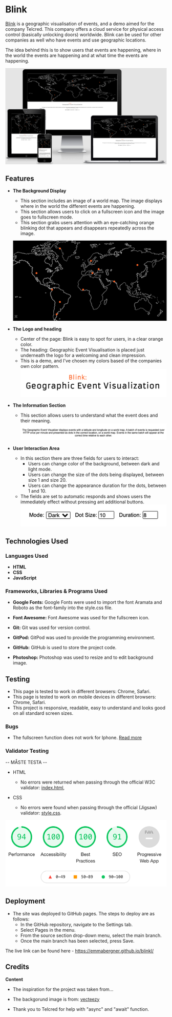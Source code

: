 

# Blink

 [Blink](https://emmabergner.github.io/blink/) is a geographic visualisation of events, and a demo aimed for the company Telcred. This company offers a cloud service for physical access control (basically unlocking doors) worldwide. Blink can be used for other companies as well who have events and use geographic locations. 

The idea behind this is to show users that events are happening, where in the world the events are happening and at what time the events are happening. 



![Displays](assets/readme/ami.png)

## Features

- __The Background Display__

    - This section includes an image of a world map. The image displays where in the world the different events are happening.
    - This section allows users to click on a fullscreen icon and the image goes to fullscreen mode. 
    - This section grabs users attention with an eye-catching orange blinking dot that appears and disappears repeatedly across the image.  

    ![Background](assets/readme/background.png)

- __The Logo and heading__

    - Center of the page: Blink is easy to spot for users, in a clear orange color. 
    - The heading: Geographic Event Visualisation is placed  just underneath the logo for a welcoming and clean impression. 
    -  This is a demo, and I've chosen my colors based of the companies own color pattern.
     ![Logo and Heading](assets/readme/logo.png)

- __The Information Section__
   - This section allows users to understand what the event does and their meaning. 
 ![Information ](assets/readme/info.png)

- __User Interaction Area__
   - In this section there are three fields for users to interact:
        - Users can change color of the background, between dark and light mode.
        - Users can change the size of the dots being displayed, between size 1 and size 20. 
        - Users can change the appearance duration for the dots, between 1 and 10. 
    - The fields are set to automatic responds and shows users the immediately effect without pressing ant additional buttons. 
 ![User Interaction](assets/readme/userinteraction.png)

## Technologies Used 

### Languages Used

- __HTML__
- __CSS__
- __JavaScript__

### Frameworks, Libraries & Programs Used
- __Google Fonts:__
    Google Fonts were used to import the font Aramata and Roboto as the font-family into the style.css file.

- __Font Awesome:__
     Font Awesome was used for the fullscreen icon.

- __Git:__
     Git was used for version control.

- __GitPod:__
     GitPod was used to provide the programming environment. 

- __GitHub:__
    GitHub is used to store the project code.

- __Photoshop:__
 Photoshop was used to resize and to edit background image.

## Testing 

- This page is tested to work in different browsers: Chrome, Safari.
- This page is tested to work on mobile devices in different browsers: Chrome, Safari.
- This project is responsive, readable, easy to understand and looks good on all standard screen sizes.

### Bugs
- The fullscreen function does not work for Iphone. [Read more](https://developer.apple.com/documentation/webkitjs/htmlvideoelement/1630649-webkitenterfullscreen)


### Validator Testing 

 -- MÅSTE TESTA -- 
 
- HTML
  - No errors were returned when passing through the official W3C validator: 
  [index.html](https://validator.w3.org/nu/?doc=https%3A%2F%2F8000-gray-dingo-ob9ikojk.ws-eu25.gitpod.io%2Findex.html),

- CSS
  - No errors were found when passing through the official (Jigsaw) validator: [style.css](https://jigsaw.w3.org/css-validator/validator?uri=https%3A%2F%2F8000-gray-dingo-ob9ikojk.ws-eu25.gitpod.io%2Fassets%2Fcss%2Fstyle.css&profile=css3svg&usermedium=all&warning=1&vextwarning=&lang=en).


![Validator Testing](assets/readme/lighthouse.png)

## Deployment 

- The site was deployed to GitHub pages. The steps to deploy are as follows: 
  - In the GitHub repository, navigate to the Settings tab. 
  - Select Pages in the menu.
  - From the source section drop-down menu, select the main branch.
  - Once the main branch has been selected, press Save. 


The live link can be found here -  https://emmabergner.github.io/blinkl/
  
## Credits
__Content__
- The inspiration for the project was taken from...

- The backgorund image is from: [vecteezy](https://static.vecteezy.com/ti/gratis-vektor/p1/3013055-frihand-varldskarta-skiss-pa-vit-bakgrund-vector.jpg)
- Thank you to Telcred for help with "async" and "await" function. 




